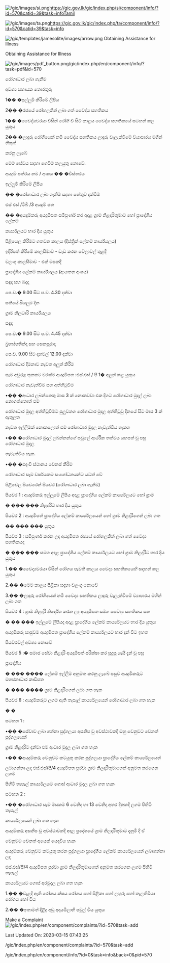 <!-- Source: https://gic.gov.lk/gic/index.php/en/component/info/?id=570&catid=39&task=info -->

![/gic/images/si.png](/gic/images/si.png)https://gic.gov.lk/gic/index.php/si/component/info/?id=570&catid=39&task=infoTamil

![/gic/images/ta.png](/gic/images/ta.png)https://gic.gov.lk/gic/index.php/ta/component/info/?id=570&catid=39&task=info

![/gic/templates/jamesolite/images/arrow.png](/gic/templates/jamesolite/images/arrow.png) Obtaining Assistance for Illness

Obtaining Assistance for Illness

![/gic/images/pdf_button.png](/gic/images/pdf_button.png)/gic/index.php/en/component/info/?task=pdf&id=570

රෝගාධාර ලබා ගැනීම

අවශ්‍ය සහායක තොරතුරු

1�� �ඉල්ලුමි කිරිමේ ලිපිය

2�� �රඡයේ රෝහලකින් ලබා ගත් වෛද්ය සහතිකය

1�� �වෛද්යවරයා විසින් රෝගි වි සිටි කාළය වෛද්ය සහතිකයේ සටහන් කල යුතුය

2�� �ලාදුරු රෝගියෙක් නමි වෛද්ය සහතිකය ලාදුරු වැලැක්විමේ ව්යාපාරය මගින් නිකුත්

කරනු ලැබේ

මෙම සේවය සදහා ගෙවීම කලයුතු නොවේ.

අයදුම් පත්රය නම / අංකය �� �විස්තරය

ඉල්ලුමි කිරිමේ ලිපිය

�� �රෝගාධාර ලබා ගැනීම සදහා හේතුව දැක්විම

එස් එස් /ටීබි /3 අයදුම් පත

�� �අයදුම්කරු අයදුමිපත සමිපුර්ණ කර අදාළ ග්‍රාම නිළදාරිතුමාට හෝ ප්‍රාදේශීය ලේකම්

කර්ය්‍යලයට භාර දීය යුතුය

පිළියෙල කිරීමට ගතවන කාලය (දිස්ත්‍රික් ලේකම් කාර්ය්යලය)

ඉදිරිපත් කිරීමේ කාලසීමාව - වැඩ කරන වේලාවල් තුළදී

වලංගු කාලසීමාව - එක් මසකදී

ප්‍රාදේශිය ලේකම් කාර්ය්යලය (ආයතන අංශය)

සඳුදා සහ බදාදා

පෙ.ව.� 9.00 සිට ප.ව. 4.30 දක්වා

සතියේ සියලුම දින

ග්‍රාම නිලධාරි කාර්ය්යලය

සඳුදා

පෙ.ව.� 9.00 සිට ප.ව. 4.45 දක්වා

බ්‍රහස්පතින්දා සහ සෙනසුරාදා

පෙ.ව. 9.00 සිට දහවල් 12.00 දක්වා

රෝගාධාර දීමනාව නැවත අලුත් කිරීම

සෑම අවුරුදු තුනකට වරක්ම අයදූමිපත :එස්.එස් / පී 1� අලුත් කළ යුතුය

රෝගාධාර නැවැත්විම සහ අත්හිටුවිම

•�� �ආධාර ලබන්නෙකු මාස 3 ක් නොකඩවා එක දිගට රෝගාධාර මුදල් ලබා නොගත්තොත් එම

රෝගාධාර මුදල අත්හිටුවිමට පුලුවනග රෝගාධාර මුදල අත්හිටුවු දිනයේ සිට මාස 3 ක් ඇතුලත

නැවත ඉල්ලිමක් නොකලොත් එම රෝගාධාර මුදල නැවැත්විය හැකග

•�� �රෝගාධාර මුදල් ලබන්නන්ගේ පවුලේ ආර්ථික තත්වය යහපත් වු පසු රෝගාධාර මුදල

නැවැත්විය හැක.

•�� �ඵදංචි ස්ථානය වෙනස් කිරිම

රෝගාධාර සෑම වර්ෂයකම සංශෝධනයන්ට යටත් වේ

පිළිවෙල පියවරෙන් පියවර (රෝගාධාර ලබා ගැනීම)

පියවර 1 : අයදුම්කරු ඉල්ලූමේ ලිපිය අදාළ ප්‍රාදේශීය ලේකම් කාර්ය්‍යලයට හෝ ග්‍රාම

� ��� ��� නිළදාරිට භාර දිය යුතුය

පියවර 2 : අයදුමිපත් ප්‍රාදේශීය ලේකම් කාර්ය්‍යලයෙන් හෝ ග්‍රාම නිළදාරිගෙන් ලබා ගත

�� ��� ��� යුතුය

පියවර 3 : සමිපුර්ණ කරන ලද අයදුමිපත රඡයේ රෝහලකින් ලබා ගත් වෛද්‍ය සහතිකයද

� ��� ��� සමග අදාළ ප්‍රාදේශීය ලේකම් කාර්ය්‍යලයට හෝ ග්‍රාම නිළදාරිට භාර දිය යුතුය

1.�� �වෛද්‍යවරයා විසින් රෝගය පැවති කාලය වෛද්‍ය සහතිකයෙහි සදහන් කල යුතුය

2.�� �මෙම කාලය පිළිකා සදහා වලංගු නොවේ

3.�� �ලාදුරු රෝගියෙක් නමි වෛද්‍ය සහතිකය ලාදුරු වැලැක්විමේ ව්‍යාපාරය මගින් ලබා ගත

පියවර 4 : ග්‍රාම නිළදාරි නිර්දේශ කරන ලද අයදුමිපත සමග වෛද්‍ය සහතිකය සහ

� �� ��� ඉල්ලූමේ ලිපියද අදාළ ප්‍රාදේශීය ලේකම් කාර්ය්‍යලයට භාර දිය යුතුය

අයදුමිකරු සෘඡුවම අයදුමිපත ප්‍රාදේශීය ලේකම් කාර්ය්‍යලයට භාර දුන් විට ඉහත

පියවරවල් අවශ්‍ය නොවේ

පියවර 5 :� සමාඡ සේවා නිළදාරි අයදූමිපත් පරික්ෂා කර සුදුසු යැයි දැන් වු පසු

ප්‍රාදේශීය

� ��� ���� ලේකම් ඉල්ලීම අනුමත කරනු ලැබේ පසුව අයදුමිකරුට මහඡනාධාර කාඩිපත

� ��� ���� ග්‍රාම නිළදාරිගෙන් ලබා ගත හැක

පියවර 6 : අයදුමිකරුට ලගම ඇති තැපැල් කාර්ය්‍යලයෙන් රෝගාධාර ලබා ගත හැක

� �

සටහන 1 :

•�� �සේවාව ලබා ගන්නා පුද්ගලයා අසනිප වු අවස්ථාවකදි ඔහු වෙනුවට වෙනත් පුද්ගලයෙක්

ග්‍රාම නිළදාරිට දන්වා එම ආධාර මුදල ලබා ගත හැක

•�� �අයදුම්කරු වෙනුවට කටයුතු කරන පුද්ගලයා ප්‍රාදේශීය ලේකම් කාර්ය්‍යලයෙන්

ලබාගන්නා ලද එස්.එස්/පී/4 අයදූමිපත පුරවා ග්‍රාම නිලදාරීතුමාගෙන් අනුමත කරගෙන ලගම

පිහිටි තැපැල් කාර්ය්‍යලයට ගොස් ආධාර මුදල ලබා ගත හැක

සටහන 2 :

•�� �රෝගාධාර සැම මසකම 6 වෙනිදා හා 13 වෙනිදා අතර දිනකදි ලගම පිහිටි තැපැල්

කාර්ය්‍යලයෙන් ලබා ගත හැක

අයදුම්කරු අසනීප වු අවස්ථාවකදි අදාල ප්‍රදේශයේ ග්‍රාම නිලදාරීතුමාට දැනුමි දි ඒ

වෙනුවට වෙනත් අයෙක් යෙදවිය හැක

අයදුම්කරු වෙනුවට කටයුතු කරන පුද්ගලයා ප්‍රාදේශීය ලේකම් කාර්ය්‍යලයෙන් ලබාගන්නා ලද

එස්.එස්/පී/4 අයදූමිපත පුරවා ග්‍රාම නිලදාරීතුමාගෙන් අනුමත කරගෙන ලගම පිහිටි තැපැල්

කාර්ය්‍යලයට ගොස් අරමුදල ලබා ගත හැක

1.�� �වැළදි ඇති රෝගය ක්ෂය රෝගය හෝ පිළීකා හෝ ලාදුරු හෝ තැලහිමියා රෝගය හෝ විය

2.�� �ඉතාමත් දිළීදු අඩු අදායමිලාභි පවුල් විය යුතුය

Make a Complaint ![/gic/index.php/en/component/complaints/?id=570&task=add](/gic/index.php/en/component/complaints/?id=570&task=add)

Last Updated On: 2023-03-15 07:43:25

/gic/index.php/en/component/complaints/?id=570&task=add

/gic/index.php/en/component/info/?id=0&task=info&back=0&pid=570